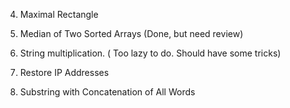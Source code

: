 4. Maximal Rectangle

5. Median of Two Sorted Arrays (Done, but need review)

7. String multiplication. ( Too lazy to do. Should have some tricks)

10. Restore IP Addresses

11. Substring with Concatenation of All Words


